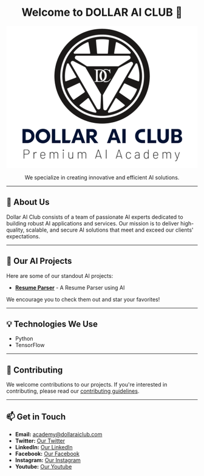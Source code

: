 <div align="center">

# Welcome to DOLLAR AI CLUB 👋

![Dollar AI Club Logo](https://raw.githubusercontent.com/DollarAIClub/Our-Company/images/Dollar-Ai-Logo%20Transparent.png)

We specialize in creating innovative and efficient AI solutions.

</div>

---

## 🚀 About Us

Dollar AI Club consists of a team of passionate AI experts dedicated to building robust AI applications and services. Our mission is to deliver high-quality, scalable, and secure AI solutions that meet and exceed our clients' expectations.

---

## 🌟 Our AI Projects

Here are some of our standout AI projects:

- **[Resume Parser](https://github.com/DollarAIClub/Resume_parser)** - A Resume Parser using AI

We encourage you to check them out and star your favorites!

---

## 💡 Technologies We Use

- Python
- TensorFlow

---

## 🤝 Contributing

We welcome contributions to our projects. If you're interested in contributing, please read our [contributing guidelines](https://github.com/DollarAIClub/AI/tree/community-guidelines).

---

## 📫 Get in Touch

- **Email:** [academy@dollaraiclub.com](mailto:academy@dollaraiclub.com)
- **Twitter:** [Our Twitter](https://twitter.com/DollarAIClub)
- **LinkedIn:** [Our LinkedIn](https://www.linkedin.com/company/dollar-ai-club)
- **Facebook:** [Our Facebook](https://www.facebook.com/DollarAIClub)
- **Instagram:** [Our Instagram](https://www.instagram.com/dollaraiclub/)
- **Youtube:** [Our Youtube](https://www.youtube.com/@DollarAiClub)
